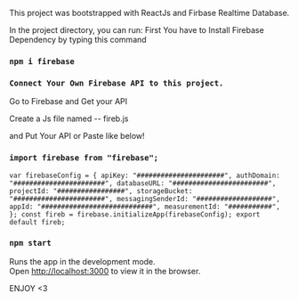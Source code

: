 This project was bootstrapped with ReactJs and Firbase Realtime Database.

In the project directory, you can run:
First You have to Install Firebase Dependency by typing this command

### `npm i firebase`


### `Connect Your Own Firebase API to this project.`

Go to Firebase and Get your API

Create a Js file named -- fireb.js

and Put Your API or Paste like below!
### `import firebase from "firebase";`

 `var firebaseConfig = {
   apiKey: "######################",
  authDomain: "#######################",
  databaseURL: "########################",
  projectId: "#################",
  storageBucket: "#######################",
  messagingSenderId: "###################",
  appId: "############################",
  measurementId: "###########",
};
const fireb = firebase.initializeApp(firebaseConfig);
 export default fireb;`


### `npm start`

Runs the app in the development mode.<br />
Open [http://localhost:3000](http://localhost:3000) to view it in the browser.

ENJOY <3
